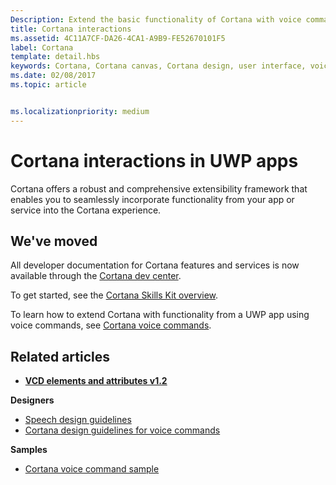 ```yaml
---
Description: Extend the basic functionality of Cortana with voice commands that activate a UWP app and execute a single action.
title: Cortana interactions
ms.assetid: 4C11A7CF-DA26-4CA1-A9B9-FE52670101F5
label: Cortana
template: detail.hbs
keywords: Cortana, Cortana canvas, Cortana design, user interface, voice commands, VCD
ms.date: 02/08/2017
ms.topic: article


ms.localizationpriority: medium
---
```

# Cortana interactions in UWP apps

Cortana offers a robust and comprehensive extensibility framework that enables you to seamlessly incorporate functionality from your app or service into the Cortana experience.

## We've moved

All developer documentation for Cortana features and services is now available through the [Cortana dev center](https://developer.microsoft.com/cortana).

To get started, see the [Cortana Skills Kit overview](https://docs.microsoft.com/cortana/skills/overview).

To learn how to extend Cortana with functionality from a UWP app using voice commands, see [Cortana voice commands](https://docs.microsoft.com/cortana/voice-commands/vcd). 

## Related articles

* [**VCD elements and attributes v1.2**](https://docs.microsoft.com/uwp/schemas/voicecommands/voice-command-elements-and-attributes-1-2)

**Designers**
* [Speech design guidelines](speech-interactions.md)
* [Cortana design guidelines for voice commands](https://docs.microsoft.com/cortana/voice-commands/voicecommand-design-guidelines)

**Samples**
* [Cortana voice command sample](https://github.com/Microsoft/Windows-universal-samples/tree/master/Samples/CortanaVoiceCommand)
 

 




